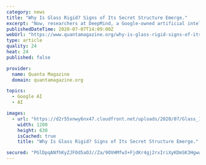 ```yaml
---
category: news
title: "Why Is Glass Rigid? Signs of Its Secret Structure Emerge."
excerpt: "Now, researchers at DeepMind, a Google-owned artificial intelligence company, have used AI to study what’s happening to the molecules in glass as it hardens. DeepMind’s artificial neural network was able to predict how the molecules move over extremely ..."
publishedDateTime: 2020-07-07T14:09:00Z
webUrl: "https://www.quantamagazine.org/why-is-glass-rigid-signs-of-its-secret-structure-emerge-20200707/"
type: article
quality: 24
heat: 24
published: false

provider:
  name: Quanta Magazine
  domain: quantamagazine.org

topics:
  - Google AI
  - AI

images:
  - url: "https://d2r55xnwy6nx47.cloudfront.net/uploads/2020/07/Glass_1200_Social.jpg"
    width: 1200
    height: 630
    isCached: true
    title: "Why Is Glass Rigid? Signs of Its Secret Structure Emerge."

secured: "PGlDpqANfhKyZJFOd5aOJ//Za/9OVHMfw3+FjdKr4gj2rxIriXyKDmSK3Hgwwttn+/P9DL47vx2BSAC+mKSPphdeoKreP5UeQaQqLqIuz4ApaX2bhkcgyXSrq+jj9jkPny5WJfXi7zQ8LQsadXfxVNaNbOjj6pK9xdkBOC6f+cyumk0W3EDOGS9kQ7jInHp6azupr9eXLPR8TvAqZlMq0Gr2wgTw7HWjAVrBd6YI0nieorc4pgrF8DBe+MUTpDktknUsFDh1IRXI0+S2hdKNyO4KalS7oi2EoWjYM1O6ZOuLgZhr66dmkJvKtWC0iXK8jQTTVVyrszGk7nVJOy6fGw==;pmbX5vwxJ7RGRoheDwAb+g=="
---
```


